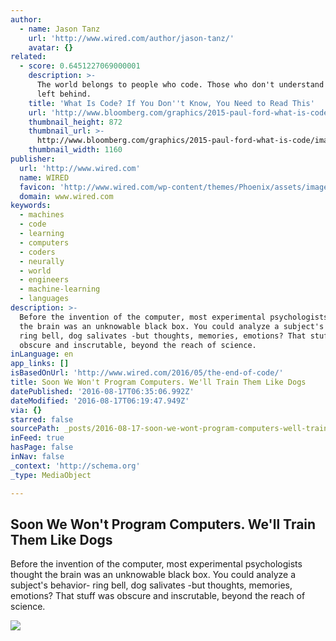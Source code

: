```yaml
---
author:
  - name: Jason Tanz
    url: 'http://www.wired.com/author/jason-tanz/'
    avatar: {}
related:
  - score: 0.6451227069000001
    description: >-
      The world belongs to people who code. Those who don't understand will be
      left behind.
    title: 'What Is Code? If You Don''t Know, You Need to Read This'
    url: 'http://www.bloomberg.com/graphics/2015-paul-ford-what-is-code/'
    thumbnail_height: 872
    thumbnail_url: >-
      http://www.bloomberg.com/graphics/2015-paul-ford-what-is-code/images/promo.jpg
    thumbnail_width: 1160
publisher:
  url: 'http://www.wired.com'
  name: WIRED
  favicon: 'http://www.wired.com/wp-content/themes/Phoenix/assets/images/favicon.ico'
  domain: www.wired.com
keywords:
  - machines
  - code
  - learning
  - computers
  - coders
  - neurally
  - world
  - engineers
  - machine-learning
  - languages
description: >-
  Before the invention of the computer, most experimental psychologists thought
  the brain was an unknowable black box. You could analyze a subject's behavior-
  ring bell, dog salivates -but thoughts, memories, emotions? That stuff was
  obscure and inscrutable, beyond the reach of science.
inLanguage: en
app_links: []
isBasedOnUrl: 'http://www.wired.com/2016/05/the-end-of-code/'
title: Soon We Won't Program Computers. We'll Train Them Like Dogs
datePublished: '2016-08-17T06:35:06.992Z'
dateModified: '2016-08-17T06:19:47.949Z'
via: {}
starred: false
sourcePath: _posts/2016-08-17-soon-we-wont-program-computers-well-train-them-like-dogs.md
inFeed: true
hasPage: false
inNav: false
_context: 'http://schema.org'
_type: MediaObject

---
```

<article style=""><h1>Soon We Won't Program Computers. We'll Train Them Like Dogs</h1><p>Before the invention of the computer, most experimental psychologists thought the brain was an unknowable black box. You could analyze a subject's behavior- ring bell, dog salivates -but thoughts, memories, emotions? That stuff was obscure and inscrutable, beyond the reach of science.</p><img src="http://www.wired.com/wp-content/uploads/2016/05/AI_2-2-1200x630.jpg" /></article>